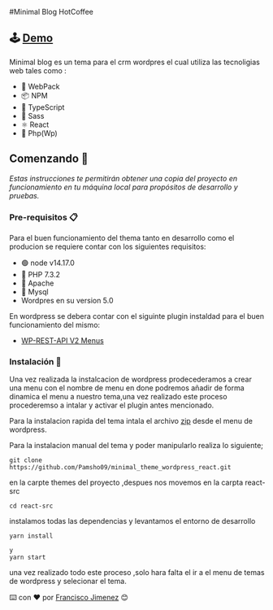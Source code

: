 #Minimal Blog HotCoffee


## 🕹 [Demo](http://minimalheme.atwebpages.com/)
Minimal blog es un tema para el crm wordpres el cual utiliza las tecnoligias web
tales como :
- 🧱 WebPack
- 📦 NPM
- 🎫 TypeScript
- 🎀 Sass
- ⚛ React
- 🐘 Php(Wp)


## Comenzando 🚀  

_Estas instrucciones te permitirán obtener una copia del proyecto en funcionamiento en tu máquina local para propósitos de desarrollo y pruebas._



### Pre-requisitos 📋

Para el buen funcionamiento del thema tanto en desarrollo como el producion se requiere contar con los siguientes requisitos:
 - 🟢 node v14.17.0
 - 🐘 PHP 7.3.2 
 - 🐔 Apache
 - 🐬 Mysql
 - Wordpres en su version 5.0
  
  En wordpress se debera contar con el siguinte plugin instaldad para el buen funcionamiento del mismo:
- [WP-REST-API V2 Menus](https://wordpress.org/plugins/wp-rest-api-v2-menus/)
 




### Instalación 🔧

Una vez realizada la instalcacion de wordpress prodecederamos a crear una menu con el nombre de menu en done podremos añadir de forma dinamica el menu a nuestro tema,una vez realizado este proceso procederemso a intalar y activar el plugin antes mencionado.
 
Para la instalacion rapida del tema intala el archivo [zip](https://drive.google.com/file/d/1VD279TTlzPLioOp_dqTaTSRqIc_8UVh6/view) desde el menu de wordpress.

Para la instalacion manual del tema y poder manipularlo realiza lo siguiente;


```
git clone https://github.com/Pamsho09/minimal_theme_wordpress_react.git
```

en la carpte themes del proyecto ,despues nos movemos en la carpta react-src

```
cd react-src
```

instalamos todas las dependencias y levantamos el entorno de desarrollo
```
yarn install

y 
yarn start
```
una vez realizado todo este proceso ,solo hara falta el ir a el menu de temas de wordpress y selecionar el tema.


⌨️ con ❤️ por [Francisco Jimenez](https://github.com/pamsho09) 😊
